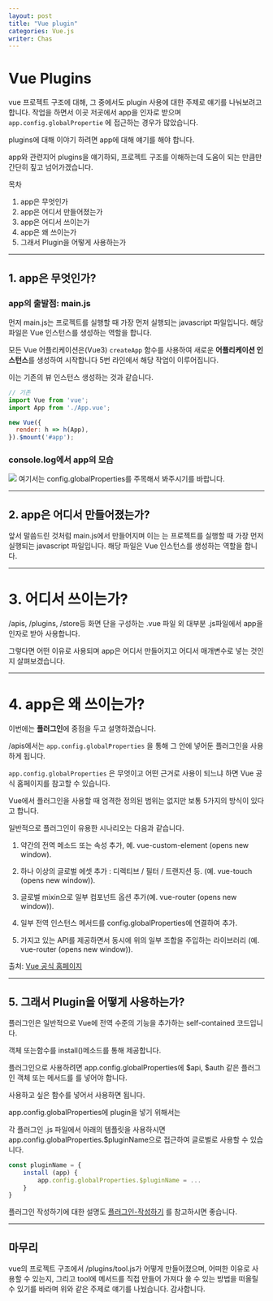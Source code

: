 ```yaml
---
layout: post
title: "Vue plugin"
categories: Vue.js
writer: Chas
---
```


# Vue Plugins

vue 프로젝트 구조에 대해, 그 중에서도 plugin 사용에 대한 주제로 얘기를 나눠보려고 합니다.
작업을 하면서 이곳 저곳에서 app을 인자로 받으며 `app.config.globalPropertie` 에 접근하는 경우가 많았습니다.

plugins에 대해 이야기 하려면 app에 대해 얘기를 해야 합니다.

app와 관련지어 plugins을 얘기하되, 프로젝트 구조를 이해하는데 도움이 되는 만큼만 간단히 짚고 넘어가겠습니다.

목차 

1. app은 무엇인가
2. app은 어디서 만들어졌는가
3. app은 어디서 쓰이는가
4. app은 왜 쓰이는가
5. 그래서 Plugin을 어떻게 사용하는가

---

## 1. app은 무엇인가?

### app의 출발점: main.js

먼저 main.js는 프로젝트를 실행할 때 가장 먼저 실행되는 javascript 파일입니다.
해당 파일은 Vue 인스턴스를 생성하는 역할을 합니다.

모든 Vue 어플리케이션은(Vue3) `createApp` 함수를 사용하여 새로운 **어플리케이션 인스턴스**를 생성하여 시작합니다
5번 라인에서 해당 작업이 이루어집니다.

이는 기존의 뷰 인스턴스 생성하는 것과 같습니다.

```jsx
// 기존
import Vue from 'vue';
import App from './App.vue';

new Vue({
  render: h => h(App),
}).$mount('#app');
```

### console.log에서 app의 모습

![](https://images.velog.io/images/qmasem/post/a78d0705-e8e0-4081-9967-9545a3ee0187/Screen%20Shot%202022-03-24%20at%209.57.42%20AM.png)
여기서는 config.globalProperties를 주목해서 봐주시기를 바랍니다.

---

## 2. app은 어디서 만들어졌는가?

앞서 말씀드린 것처럼 main.js에서 만들어지며 이는 는 프로젝트를 실행할 때 가장 먼저 실행되는 javascript 파일입니다.
해당 파일은 Vue 인스턴스를 생성하는 역할을 합니다.

---

# 3. 어디서 쓰이는가?

/apis, /plugins, /store등 화면 단을 구성하는 .vue 파일 외 대부분 .js파일에서 app을 인자로 받아 사용합니다.

그렇다면 어떤 이유로 사용되며 app은 어디서 만들어지고 어디서 매개변수로 넣는 것인지 살펴보겠습니다.

---

# 4. app은 왜 쓰이는가?

이번에는 **플러그인**에 중점을 두고 설명하겠습니다.

/apis에서는 `app.config.globalProperties` 을 통해 그 안에 넣어둔 플러그인을 사용하게 됩니다.

`app.config.globalProperties` 은 무엇이고 어떤 근거로 사용이 되느냐 하면 Vue 공식 홈페이지를 참고할 수 있습니다.

Vue에서 플러그인을 사용할 때 엄격한 정의된 범위는 없지만 보통 5가지의 방식이 있다고 합니다.

일반적으로 플러그인이 유용한 시나리오는 다음과 같습니다.

1. 약간의 전역 메소드 또는 속성 추가, 예. vue-custom-element (opens new window).

2. 하나 이상의 글로벌 에셋 추가 : 디렉티브 / 필터 / 트랜지션 등. (예. vue-touch (opens new 
window)).

3. 글로벌 mixin으로 일부 컴포넌트 옵션 추가(예. vue-router (opens new window)).

4. 일부 전역 인스턴스 메서드를 config.globalProperties에 연결하여 추가.

5. 가지고 있는 API를 제공하면서 동시에 위의 일부 조합을 주입하는 라이브러리 (예. vue-router (opens new window)).


출처: [Vue 공식 홈페이지](https://v3.ko.vuejs.org/guide/plugins.html#%E1%84%91%E1%85%B3%E1%86%AF%E1%84%85%E1%85%A5%E1%84%80%E1%85%B3%E1%84%8B%E1%85%B5%E1%86%AB-%E1%84%8C%E1%85%A1%E1%86%A8%E1%84%89%E1%85%A5%E1%86%BC%E1%84%92%E1%85%A1%E1%84%80%E1%85%B5)

---

## 5. 그래서 Plugin을 어떻게 사용하는가?

플러그인은 일반적으로 Vue에 전역 수준의 기능을 추가하는 self-contained 코드입니다. 

객체 또는함수를 install()메소드를 통해 제공합니다.

플러그인으로 사용하려면 app.config.globalProperties에 $api, $auth 같은 플러그인 객체 또는 메서드를 를 넣어야 합니다.

사용하고 싶은 함수를 넣어서 사용하면 됩니다.

app.config.globalProperties에 plugin을 넣기 위해서는 

각 플러그인 .js 파일에서 아래의 템플릿을 사용하시면 app.config.globalProperties.$pluginName으로 접근하여 글로벌로 사용할 수 있습니다. 

```jsx
const pluginName = {
	install (app) {
		app.config.globalProperties.$pluginName = ... 
	}
}
```

플러그인 작성하기에 대한 설명도 [플러그인-작성하기](https://v3.ko.vuejs.org/guide/plugins.html#%E1%84%91%E1%85%B3%E1%86%AF%E1%84%85%E1%85%A5%E1%84%80%E1%85%B3%E1%84%8B%E1%85%B5%E1%86%AB-%E1%84%8C%E1%85%A1%E1%86%A8%E1%84%89%E1%85%A5%E1%86%BC%E1%84%92%E1%85%A1%E1%84%80%E1%85%B5) 를 참고하시면 좋습니다.

---

## 마무리

vue의 프로젝트 구조에서 /plugins/tool.js가 어떻게 만들어졌으며, 어떠한 이유로 사용할 수 있는지, 그리고 tool에 메서드를 직접 만들어 가져다 쓸 수 있는 방법을 떠올릴 수 있기를 바라며 위와 같은 주제로 얘기를 나눴습니다.
감사합니다.